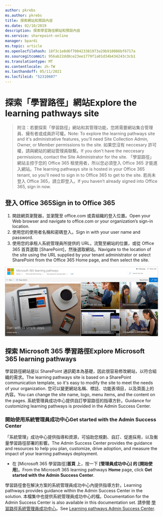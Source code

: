 ```yaml
---
author: pkrebs
ms.author: pkrebs
title: 探索網站和預設內容
ms.date: 02/10/2019
description: 探索學習路徑網站和預設內容
ms.service: sharepoint-online
manager: bpardi
ms.topic: article
ms.openlocfilehash: 18f3c1e8d6f700423381973a29b910086bf6717a
ms.sourcegitcommit: 956ab22dd8ce23ee1779f1a01d34b434243c3cb1
ms.translationtype: MT
ms.contentlocale: zh-TW
ms.lasthandoff: 05/11/2021
ms.locfileid: "52310607"
---
```

# <a name="explore-the-learning-pathways-site"></a><span data-ttu-id="16fd1-103">探索「學習路徑」網站</span><span class="sxs-lookup"><span data-stu-id="16fd1-103">Explore the learning pathways site</span></span>

> <span data-ttu-id="16fd1-104">附注：若要探索「學習路徑」網站和其管理功能，您將需要網站集合管理員、擁有者或成員許可權。</span><span class="sxs-lookup"><span data-stu-id="16fd1-104">Note: To explore the learning pathways site and it's administrative features, you'll need Site Collection Admin, Owner, or Member permissions to the site.</span></span> <span data-ttu-id="16fd1-105">如果您沒有 neccesary 許可權，請與網站的網站管理員聯繫。</span><span class="sxs-lookup"><span data-stu-id="16fd1-105">If you don't have the neccesary permissions, contact the Site Administrator for the site.</span></span> <span data-ttu-id="16fd1-106">「學習路徑」網站主控于您的 Office 365 租使用者，所以您必須登入 Office 365 才能進入網站。</span><span class="sxs-lookup"><span data-stu-id="16fd1-106">The learning pathways site is hosted in your Office 365 tenant, so you'll need to sign in to Office 365 to get to the site.</span></span> <span data-ttu-id="16fd1-107">若尚未登入 Office 365，請立即登入。</span><span class="sxs-lookup"><span data-stu-id="16fd1-107">If you haven’t already signed into Office 365, sign in now.</span></span> 

## <a name="sign-in-to-office-365"></a><span data-ttu-id="16fd1-108">登入 Office 365</span><span class="sxs-lookup"><span data-stu-id="16fd1-108">Sign in to Office 365</span></span> 

1.  <span data-ttu-id="16fd1-109">開啟網頁瀏覽器，並瀏覽至 office.com 或貴組織的登入位置。</span><span class="sxs-lookup"><span data-stu-id="16fd1-109">Open your Web browser and navigate to office.com or your organization’s sign-in location.</span></span> 
2.  <span data-ttu-id="16fd1-110">使用您的使用者名稱和密碼登入。</span><span class="sxs-lookup"><span data-stu-id="16fd1-110">Sign in with your user name and password.</span></span>
3.  <span data-ttu-id="16fd1-111">使用您的承租人系統管理員所提供的 URL，流覽至網站的位置，或從 Office 365 首頁選取 [SharePoint]，然後選取網站。</span><span class="sxs-lookup"><span data-stu-id="16fd1-111">Navigate to the location of the site using the URL supplied by your tenant administrator or select SharePoint from the Office 365 Home page, and then select the site.</span></span> 

![cg-exploresite.png](media/cg-introducing.png)

## <a name="explore-microsoft-365-learning-pathways"></a><span data-ttu-id="16fd1-113">探索 Microsoft 365 學習路徑</span><span class="sxs-lookup"><span data-stu-id="16fd1-113">Explore Microsoft 365 learning pathways</span></span>

<span data-ttu-id="16fd1-114">學習路徑網站是以 SharePoint 通訊範本為基礎，因此很容易修改網站，以符合組織的需求。</span><span class="sxs-lookup"><span data-stu-id="16fd1-114">The learning pathways site is based on a SharePoint communication template, so it's easy to modify the site to meet the needs of your organization.</span></span> <span data-ttu-id="16fd1-115">您可以變更網站名稱、標誌、功能表項目，以及頁面上的內容。</span><span class="sxs-lookup"><span data-stu-id="16fd1-115">You can change the site name, logo, menu items, and the content on the pages.</span></span> <span data-ttu-id="16fd1-116">系統管理員成功中心提供自訂學習路徑的指導方針。</span><span class="sxs-lookup"><span data-stu-id="16fd1-116">Guidance for customizing learning pathways is provided in the Admin Success Center.</span></span> 

### <a name="get-started-with-the-admin-success-center"></a><span data-ttu-id="16fd1-117">開始使用系統管理員成功中心</span><span class="sxs-lookup"><span data-stu-id="16fd1-117">Get started with the Admin Success Center</span></span>

<span data-ttu-id="16fd1-118">「系統管理」成功中心提供指導和資源，可協助您規劃、自訂、促進採用，以及衡量學習路徑部署的影響。</span><span class="sxs-lookup"><span data-stu-id="16fd1-118">The Admin Success Center provides the guidance and resources to help you plan, customize, drive adoption, and measure the impact of your learning pathways deployment.</span></span> 

- <span data-ttu-id="16fd1-119">在 [Microsoft 365 學習路徑]**首頁** 上，按一下 **[管理員成功中心] 的 [開始使用**]。</span><span class="sxs-lookup"><span data-stu-id="16fd1-119">From the Microsoft 365 learning pathways **Home** page, click **Get started with the Admin Success Center**.</span></span>

<span data-ttu-id="16fd1-120">學習路徑會在解決方案的系統管理員成功中心內提供指導方針。</span><span class="sxs-lookup"><span data-stu-id="16fd1-120">Learning pathways provides guidance within the Admin Success Center in the solution.</span></span> <span data-ttu-id="16fd1-121">本檔集中也提供系統管理員成功中心的檔。</span><span class="sxs-lookup"><span data-stu-id="16fd1-121">Documentation for the Admin Success Center is also available in this documentation set.</span></span> <span data-ttu-id="16fd1-122">請參閱 [學習路徑系統管理員成功中心](custom_successcenter.md)。</span><span class="sxs-lookup"><span data-stu-id="16fd1-122">See [Learning pathways Admin Success Center](custom_successcenter.md).</span></span>